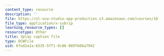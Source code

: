 ```yaml
---
content_type: resource
description: ''
file: https://ol-ocw-studio-app-production.s3.amazonaws.com/courses/16-687-private-pilot-ground-school-january-iap-2019/6fed2a1a65355ff19c860897b66a7942_s67DO7fFM14.vtt
file_type: application/x-subrip
learning_resource_types: []
resourcetype: Other
title: 3play caption file
type: OCWFile
uid: 6fed2a1a-6535-5ff1-9c86-0897b66a7942
---
```

